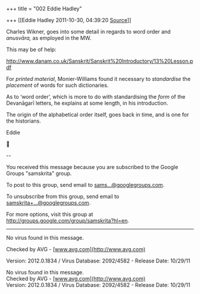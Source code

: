 +++
title = "002 Eddie Hadley"

+++
[[Eddie Hadley	2011-10-30, 04:39:20 [Source](https://groups.google.com/g/samskrita/c/OdoHj29lAuM)]]



Charles Wikner, goes into some detail in regards to word order and *anusvāra,* as employed in the MW.



This may be of help:


<http://www.danam.co.uk/Sanskrit/Sanskrit%20Introductory/13%20Lesson.pdf>



For *printed material*, Monier-Williams found it necessary to *standardise* the *placement* of words for such dictionaries.

As to ‘word order’, which is more to do with standardising the *form* of the Devanāgarī letters, he explains at some length, in his introduction.



The origin of the alphabetical order itself, goes back in time, and is one for the historians.



 Eddie



--

You received this message because you are subscribed to the Google Groups "samskrita" group.

To post to this group, send email to [sams...@googlegroups.com]().

To unsubscribe from this group, send email to [samskrita+...@googlegroups.com]().

For more options, visit this group at <http://groups.google.com/group/samskrita?hl=en>.







-----

No virus found in this message.

Checked by AVG - [www.avg.com](http://www.avg.com)

Version: 2012.0.1834 / Virus Database: 2092/4582 - Release Date: 10/29/11



No virus found in this message.  
Checked by AVG - [www.avg.com](http://www.avg.com)  
Version: 2012.0.1834 / Virus Database: 2092/4582 - Release Date: 10/29/11

